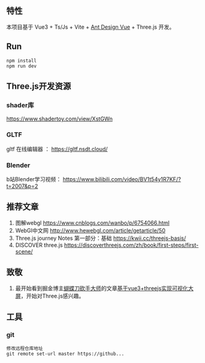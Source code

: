 ## 特性

本项目基于 Vue3 + Ts/Js + Vite +  [Ant Design Vue](https://antdv.com/components/overview) + Three.js 开发。

## Run

```node
npm install 
npm run dev
```

## Three.js开发资源

### shader库

 <https://www.shadertoy.com/view/XstGWn>

### GLTF

gltf 在线编辑器 ： <https://gltf.nsdt.cloud/>

### Blender

b站Blender学习视频： <https://www.bilibili.com/video/BV1t54y1R7KF/?t=2007&p=2>

## 推荐文章

1. 图解webgl <https://www.cnblogs.com/wanbo/p/6754066.html>
2. WebGI中文网 <http://www.hewebgl.com/article/getarticle/50>
3. Three.js journey Notes 第一部分：基础 <https://kwii.cc/threejs-basis/>
4. DISCOVER three.js <https://discoverthreejs.com/zh/book/first-steps/first-scene/>

## 致敬

1. 最开始看到掘金博主[蝴蝶刀砍手大师](<https://stevenfeng.cn/threejs-demo/>)的文章[基于vue3+threejs实现可视化大屏](https://juejin.cn/post/7235906062301085757)，开始对Three.js感兴趣。

<!-- 个人操作：
 git提交操作：https://blog.csdn.net/qq_43183942/article/details/132236316
 还不错的后台UI：https://www.creative-tim.com/product/muse-vue-ant-design-dashboard-pro -->

## 工具

### git

 ```
 修改远程仓库地址
 git remote set-url master https://github...

 


 ```
